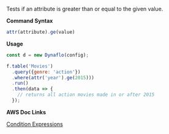 Tests if an attribute is greater than or equal to the given value.

**Command Syntax**

```javascript
attr(attribute).ge(value)
```

**Usage**

```javascript
const d = new Dynaflo(config);

f.table('Movies')
  .query({genre: 'action'})
  .where(attr('year').ge(2015)))
  .run()
  .then(data => {
    // returns all action movies made in or after 2015
  });
```

**AWS Doc Links**

[Condition Expressions](http://docs.aws.amazon.com/amazondynamodb/latest/developerguide/Expressions.SpecifyingConditions.html)